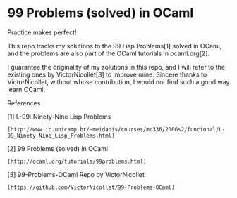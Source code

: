 99 Problems (solved) in OCaml
============================

Practice makes perfect!

This repo tracks my solutions to the 99 Lisp Problems[1] solved in OCaml, and the problems are also part of the OCaml tutorials in ocaml.org[2]. 

I guarantee the originality of my solutions in this repo, and I will refer to the existing ones by VictorNicollet[3] to improve mine. Sincere thanks to VictorNicollet, without whose contribution, I would not find such a good way learn OCaml.


References

[1] L-99: Ninety-Nine Lisp Problems

    [http://www.ic.unicamp.br/~meidanis/courses/mc336/2006s2/funcional/L-99_Ninety-Nine_Lisp_Problems.html]

[2] 99 Problems (solved) in OCaml

    [http://ocaml.org/tutorials/99problems.html]

[3] 99-Problems-OCaml Repo by VictorNicollet

    [https://github.com/VictorNicollet/99-Problems-OCaml]
